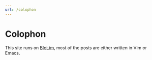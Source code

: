 ```yaml
---
url: /colophon
---
```


# Colophon

This site runs on [Blot.im](https://blot.im), most of the posts are either written in Vim or Emacs.
